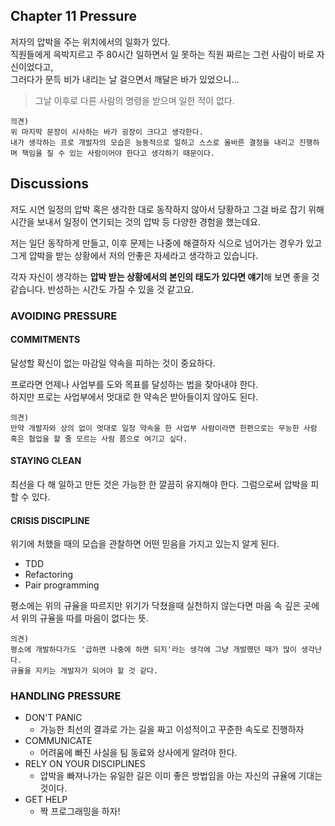 ## Chapter 11 Pressure

저자의 압박을 주는 위치에서의 일화가 있다.  
직원들에게 윽박지르고 주 80시간 일하면서 일 못하는 직원 짜르는 그런 사람이 바로 자신이었다고,  
그러다가 문득 비가 내리는 날 걸으면서 깨달은 바가 있었으니...

> 그날 이후로 다른 사람의 명령을 받으며 일한 적이 없다.

```
의견)
위 마지막 문장이 시사하는 바가 굉장이 크다고 생각한다.
내가 생각하는 프로 개발자의 모습은 능동적으로 일하고 스스로 올바른 결정을 내리고 진행하며 책임을 질 수 있는 사람이어야 한다고 생각하기 때문이다.
```

## Discussions

저도 시연 일정의 압박 혹은 생각한 대로 동작하지 않아서 당황하고 그걸 바로 잡기 위해 시간을 보내서 일정이 연기되는 것의 압박 등 다양한 경험을 했는데요.

저는 일단 동작하게 만들고, 이후 문제는 나중에 해결하자 식으로 넘어가는 경우가 있고 그게 압박을 받는 상황에서 저의 안좋은 자세라고 생각하고 있습니다.

각자 자신이 생각하는 **압박 받는 상황에서의 본인의 태도가 있다면 얘기**해 보면 좋을 것 같습니다. 반성하는 시간도 가질 수 있을 것 같고요.

### AVOIDING PRESSURE

#### COMMITMENTS

달성할 확신이 없는 마감일 약속을 피하는 것이 중요하다.

프로라면 언제나 사업부를 도와 목표를 달성하는 법을 찾아내야 한다.  
하지만 프로는 사업부에서 멋대로 한 약속은 받아들이지 않아도 된다.

```
의견)
만약 개발자와 상의 없이 멋대로 일정 약속을 한 사업부 사람이라면 한편으로는 무능한 사람 혹은 협업을 할 줄 모르는 사람 쯤으로 여기고 싶다.
```

#### STAYING CLEAN

최선을 다 해 일하고 만든 것은 가능한 한 깔끔히 유지해야 한다. 그럼으로써 압박을 피할 수 있다.

#### CRISIS DISCIPLINE

위기에 처했을 때의 모습을 관찰하면 어떤 믿음을 가지고 있는지 알게 된다.

- TDD
- Refactoring
- Pair programming

평소에는 위의 규율을 따르지만 위기가 닥쳤을때 실천하지 않는다면 마음 속 깊은 곳에서 위의 규율을 따를 마음이 없다는 뜻.

```
의견)
평소에 개발하다가도 '급하면 나중에 하면 되지'라는 생각에 그냥 개발했던 때가 많이 생각난다.
규율을 지키는 개발자가 되어야 할 것 같다.
```

### HANDLING PRESSURE

- DON'T PANIC
  - 가능한 최선의 결과로 가는 길을 짜고 이성적이고 꾸준한 속도로 진행하자
- COMMUNICATE
  - 어려움에 빠진 사실을 팀 동료와 상사에게 알려야 한다.
- RELY ON YOUR DISCIPLINES
  - 압박을 빠져나가는 유일한 길은 이미 좋은 방법임을 아는 자신의 규율에 기대는 것이다.
- GET HELP
  - 짝 프로그래밍을 하자!